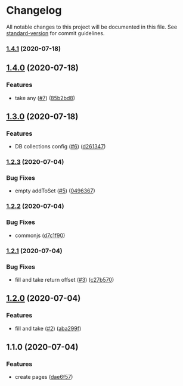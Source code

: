 # Changelog

All notable changes to this project will be documented in this file. See [standard-version](https://github.com/conventional-changelog/standard-version) for commit guidelines.

### [1.4.1](https://github.com/kobiburnley/offset-manager/compare/v1.4.0...v1.4.1) (2020-07-18)

## [1.4.0](https://github.com/kobiburnley/offset-manager/compare/v1.3.0...v1.4.0) (2020-07-18)


### Features

* take any ([#7](https://github.com/kobiburnley/offset-manager/issues/7)) ([85b2bd8](https://github.com/kobiburnley/offset-manager/commit/85b2bd8c48921a9e80bcf54f1b123aabe64f36d5))

## [1.3.0](https://github.com/kobiburnley/offset-manager/compare/v1.2.3...v1.3.0) (2020-07-18)


### Features

* DB collections config ([#6](https://github.com/kobiburnley/offset-manager/issues/6)) ([d261347](https://github.com/kobiburnley/offset-manager/commit/d261347bde6d7d405f969964466652891b0922b9))

### [1.2.3](https://github.com/kobiburnley/offset-manager/compare/v1.2.2...v1.2.3) (2020-07-04)


### Bug Fixes

* empty addToSet ([#5](https://github.com/kobiburnley/offset-manager/issues/5)) ([0496367](https://github.com/kobiburnley/offset-manager/commit/0496367690ab3e40c4d20cfa35060fc836c9536b))

### [1.2.2](https://github.com/kobiburnley/offset-manager/compare/v1.2.1...v1.2.2) (2020-07-04)


### Bug Fixes

* commonjs ([d7c1f90](https://github.com/kobiburnley/offset-manager/commit/d7c1f90f370fd2bd4aee8f59350b4489ae4a8350))

### [1.2.1](https://github.com/kobiburnley/offset-manager/compare/v1.2.0...v1.2.1) (2020-07-04)


### Bug Fixes

* fill and take return offset ([#3](https://github.com/kobiburnley/offset-manager/issues/3)) ([c27b570](https://github.com/kobiburnley/offset-manager/commit/c27b570117afcedc14427e21ff6666cd5d66fbd7))

## [1.2.0](https://github.com/kobiburnley/offset-manager/compare/v1.1.0...v1.2.0) (2020-07-04)


### Features

* fill and take ([#2](https://github.com/kobiburnley/offset-manager/issues/2)) ([aba299f](https://github.com/kobiburnley/offset-manager/commit/aba299f2c4d6f90470bee2c318217ebb7cae44a9))

## 1.1.0 (2020-07-04)


### Features

* create pages ([dae6f57](https://github.com/kobiburnley/offset-manager/commit/dae6f572be6bf8004b97e3a5fa10bf798e1e8c26))
